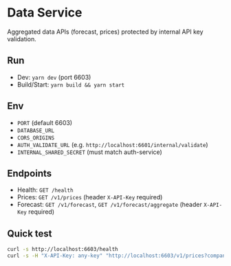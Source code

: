 # Data Service

Aggregated data APIs (forecast, prices) protected by internal API key validation.

## Run
- Dev: `yarn dev` (port 6603)
- Build/Start: `yarn build && yarn start`

## Env
- `PORT` (default 6603)
- `DATABASE_URL`
- `CORS_ORIGINS`
- `AUTH_VALIDATE_URL` (e.g. `http://localhost:6601/internal/validate`)
- `INTERNAL_SHARED_SECRET` (must match auth-service)

## Endpoints
- Health: `GET /health`
- Prices: `GET /v1/prices` (header `X-API-Key` required)
- Forecast: `GET /v1/forecast`, `GET /v1/forecast/aggregate` (header `X-API-Key` required)

## Quick test
```bash
curl -s http://localhost:6603/health
curl -s -H "X-API-Key: any-key" "http://localhost:6603/v1/prices?company=ACME&from=2024-01&to=2024-12"
```

